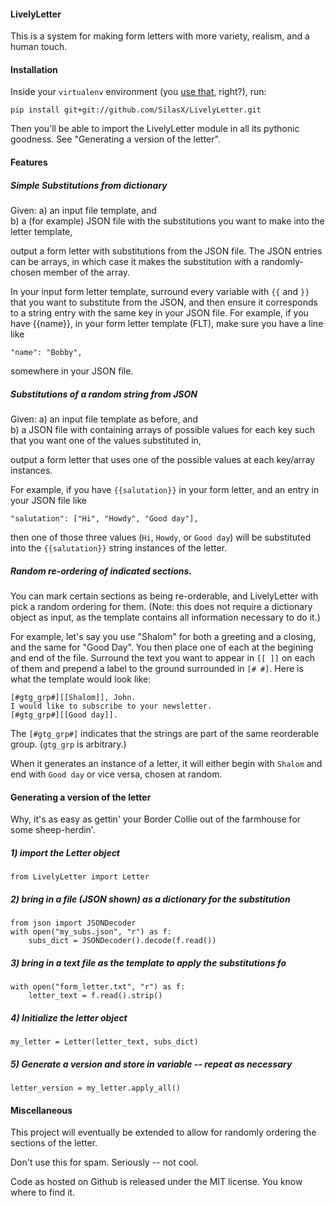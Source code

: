 #### LivelyLetter
This is a system for making form letters with more variety, realism, and a human touch.

#### Installation

Inside your `virtualenv` environment (you [use that](http://www.virtualenv.org/en/latest/), right?), run:

    pip install git+git://github.com/SilasX/LivelyLetter.git

Then you'll be able to import the LivelyLetter module in all its pythonic goodness.  See "Generating a version of the letter".

#### Features

##### Simple Substitutions from dictionary
Given:
a) an input file template, and  
b) a (for example) JSON file with the substitutions you want to make into the letter template,

output a form letter with substitutions from the JSON file. The JSON entries can be arrays, in which case it makes the substitution with a randomly-chosen member of the array.

In your input form letter template, surround every variable with `{{` and `}}` that you want to substitute from the JSON, and then ensure it corresponds to a string entry with the same key in your JSON file. For example, if you have {{name}}, in your form letter template (FLT), make sure you have a line like 

    "name": "Bobby",

somewhere in your JSON file.

##### Substitutions of a random string from JSON
Given:
a) an input file template as before, and  
b) a JSON file with containing arrays of possible values for each key such that you want one of the values substituted in,

output a form letter that uses one of the possible values at each key/array instances.

For example, if you have `{{salutation}}` in your form letter, and an entry in your JSON file like

    "salutation": ["Hi", "Howdy", "Good day"],

then one of those three values (`Hi`, `Howdy`, or `Good day`) will be substituted into the ``{{salutation}}`` string instances of the letter.

##### Random re-ordering of indicated sections.

You can mark certain sections as being re-orderable, and LivelyLetter with pick a random ordering for them. (Note: this does not require a dictionary object as input, as the template contains all information necessary to do it.)

For example, let's say you use "Shalom" for both a greeting and a closing, and the same for "Good Day".  You then place one of each at the begining and end of the file.  Surround the text you want to appear in `[[ ]]` on each of them and prepend a label to the ground surrounded in `[# #]`.  Here is what the template would look like:

    [#gtg_grp#][[Shalom]], John.
    I would like to subscribe to your newsletter.
    [#gtg_grp#][[Good day]].

The `[#gtg_grp#]` indicates that the strings are part of the same reorderable group.  (`gtg_grp` is arbitrary.)

When it generates an instance of a letter, it will either begin with `Shalom` and end with `Good day` or vice versa, chosen at random.

#### Generating a version of the letter

Why, it's as easy as gettin' your Border Collie out of the farmhouse for some sheep-herdin'.

##### 1) import the Letter object
    from LivelyLetter import Letter

##### 2) bring in a file (JSON shown) as a dictionary for the substitution
    from json import JSONDecoder
    with open("my_subs.json", "r") as f:
        subs_dict = JSONDecoder().decode(f.read())

##### 3) bring in a text file as the template to apply the substitutions fo
    with open("form_letter.txt", "r") as f:
        letter_text = f.read().strip()

##### 4) Initialize the letter object
    my_letter = Letter(letter_text, subs_dict)

##### 5) Generate a version and store in variable -- repeat as necessary
    letter_version = my_letter.apply_all()

#### Miscellaneous
This project will eventually be extended to allow for randomly ordering the sections of the letter. 

Don't use this for spam.  Seriously -- not cool.

Code as hosted on Github is released under the MIT license.  You know where to find it. 

